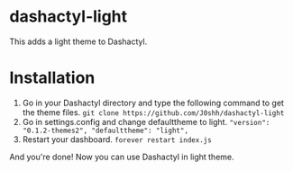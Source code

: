 # dashactyl-light
This adds a light theme to Dashactyl.

# Installation 
1. Go in your Dashactyl directory and type the following command to get the theme files.
`git clone https://github.com/J0shh/dashactyl-light`
2. Go in settings.config and change defaulttheme to light.
`"version": "0.1.2-themes2",
 "defaulttheme": "light",`
 3. Restart your dashboard.
`forever restart index.js`

And you're done! Now you can use Dashactyl in light theme.
